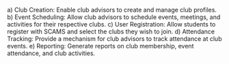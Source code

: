 a) Club Creation: Enable club advisors to create and manage club profiles.
b) Event Scheduling: Allow club advisors to schedule events, meetings, and activities for their respective clubs.
c) User Registration: Allow students to register with SCAMS and select the clubs they wish to join.
d) Attendance Tracking: Provide a mechanism for club advisors to track attendance at club events.
e) Reporting: Generate reports on club membership, event attendance, and club activities.
